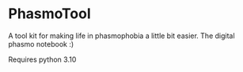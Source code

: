 # PhasmoTool
A tool kit for making life in phasmophobia a little bit easier. The digital phasmo notebook :)

Requires python 3.10

